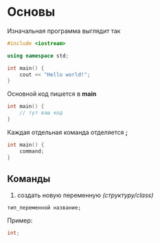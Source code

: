 # Основы
Изначальная программа выглядит так

```c++
#include <iostream>

using namespace std;

int main() {
    cout << "Hello world!";
}
```

Основной код пишется в **main**

```c++
int main() {
    // тут ваш код
}
```

Каждая отдельная команда отделяется **;**

```c++
int main() {
    command;
}
```

## Команды

1. создать новую переменную *(структуру/class)*
```
тип_переменной название;
```

Пример:
```c++
int;
```
